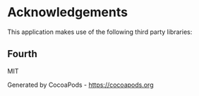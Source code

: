 # Acknowledgements
This application makes use of the following third party libraries:

## Fourth

MIT

Generated by CocoaPods - https://cocoapods.org
